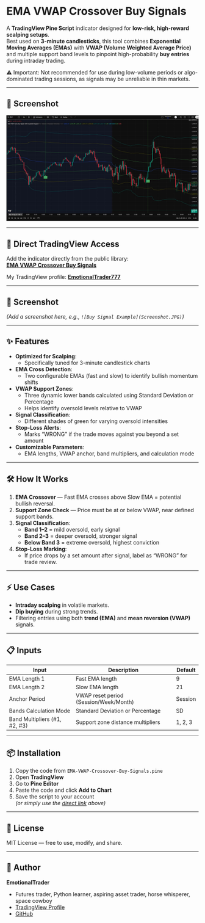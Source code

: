 # EMA VWAP Crossover Buy Signals

A **TradingView Pine Script** indicator designed for **low-risk, high-reward scalping setups**.  
Best used on **3-minute candlesticks**, this tool combines **Exponential Moving Averages (EMAs)** with **VWAP (Volume Weighted Average Price)** and multiple support band levels to pinpoint high-probability **buy entries** during intraday trading.

⚠️ Important: Not recommended for use during low-volume periods or algo-dominated trading sessions, as signals may be unreliable in thin markets.

---

## 📸 Screenshot

![EMA VWAP Crossover Buy Signals](buy_screenshot.JPG)

---

## 📎 Direct TradingView Access
Add the indicator directly from the public library:  
**[EMA VWAP Crossover Buy Signals](https://www.tradingview.com/script/CwsxodkT-EMA-VWAP-crossover-Buy-signals/)**

My TradingView profile: **[EmotionalTrader777](https://www.tradingview.com/u/EmotionalTrader777/)**

---

## 📸 Screenshot
*(Add a screenshot here, e.g., `![Buy Signal Example](Screenshot.JPG)`)*

---

## ✨ Features
- **Optimized for Scalping**:
  - Specifically tuned for 3-minute candlestick charts
- **EMA Cross Detection**:
  - Two configurable EMAs (fast and slow) to identify bullish momentum shifts
- **VWAP Support Zones**:
  - Three dynamic lower bands calculated using Standard Deviation or Percentage
  - Helps identify oversold levels relative to VWAP
- **Signal Classification**:
  - Different shades of green for varying oversold intensities
- **Stop-Loss Alerts**:
  - Marks “WRONG” if the trade moves against you beyond a set amount
- **Customizable Parameters**:
  - EMA lengths, VWAP anchor, band multipliers, and calculation mode

---

## 🛠 How It Works
1. **EMA Crossover** — Fast EMA crosses above Slow EMA = potential bullish reversal.
2. **Support Zone Check** — Price must be at or below VWAP, near defined support bands.
3. **Signal Classification**:
   - **Band 1–2** = mild oversold, early signal
   - **Band 2–3** = deeper oversold, stronger signal
   - **Below Band 3** = extreme oversold, highest conviction
4. **Stop-Loss Marking**:
   - If price drops by a set amount after signal, label as “WRONG” for trade review.

---

## ⚡ Use Cases
- **Intraday scalping** in volatile markets.
- **Dip buying** during strong trends.
- Filtering entries using both **trend (EMA)** and **mean reversion (VWAP)** signals.

---

## 📋 Inputs
| Input                      | Description                                   | Default |
|----------------------------|-----------------------------------------------|---------|
| EMA Length 1               | Fast EMA length                               | 9       |
| EMA Length 2               | Slow EMA length                               | 21      |
| Anchor Period               | VWAP reset period (Session/Week/Month)       | Session |
| Bands Calculation Mode      | Standard Deviation or Percentage             | SD      |
| Band Multipliers (#1, #2, #3)| Support zone distance multipliers            | 1, 2, 3 |

---

## 📦 Installation
1. Copy the code from `EMA-VWAP-Crossover-Buy-Signals.pine`
2. Open **TradingView**
3. Go to **Pine Editor**
4. Paste the code and click **Add to Chart**
5. Save the script to your account  
   *(or simply use the [direct link](https://www.tradingview.com/script/CwsxodkT-EMA-VWAP-crossover-Buy-signals/) above)*

---

## 📜 License
MIT License — free to use, modify, and share.

---

## 👤 Author
**EmotionalTrader**  
- Futures trader, Python learner, aspiring asset trader, horse whisperer, space cowboy  
- [TradingView Profile](https://www.tradingview.com/u/EmotionalTrader777/)  
- [GitHub](https://github.com/EmotionalTrader)
